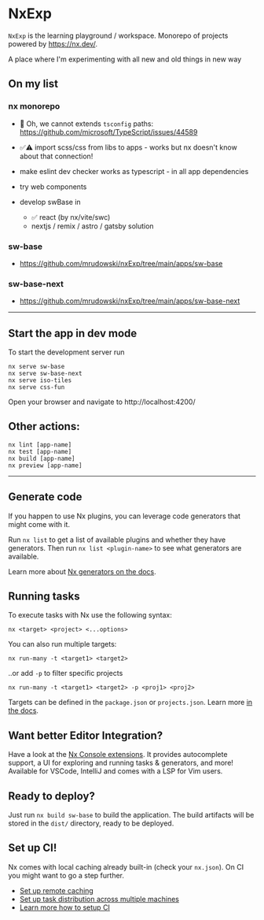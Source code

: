 # NxExp

`NxExp` is the learning playground / workspace. Monorepo of projects powered by https://nx.dev/.

A place where I'm experimenting with all new and old things in new way

## On my list

### nx monorepo
- 🥲 Oh, we cannot extends `tsconfig` paths: https://github.com/microsoft/TypeScript/issues/44589
- ✅⚠️ import scss/css from libs to apps - works but nx doesn't know about that connection!
- make eslint dev checker works as typescript - in all app dependencies

- try web components
- develop swBase in
  - ✅ react (by nx/vite/swc)
  - nextjs / remix / astro / gatsby solution

### sw-base
- https://github.com/mrudowski/nxExp/tree/main/apps/sw-base

### sw-base-next
- https://github.com/mrudowski/nxExp/tree/main/apps/sw-base-next

- - -

## Start the app in dev mode

To start the development server run 

```
nx serve sw-base
nx serve sw-base-next
nx serve iso-tiles
nx serve css-fun
```

Open your browser and navigate to http://localhost:4200/

## Other actions:

```
nx lint [app-name]
nx test [app-name]
nx build [app-name]
nx preview [app-name]
```

- - -

## Generate code

If you happen to use Nx plugins, you can leverage code generators that might come with it.

Run `nx list` to get a list of available plugins and whether they have generators. Then run `nx list <plugin-name>` to see what generators are available.

Learn more about [Nx generators on the docs](https://nx.dev/plugin-features/use-code-generators).

## Running tasks

To execute tasks with Nx use the following syntax:

```
nx <target> <project> <...options>
```

You can also run multiple targets:

```
nx run-many -t <target1> <target2>
```

..or add `-p` to filter specific projects

```
nx run-many -t <target1> <target2> -p <proj1> <proj2>
```

Targets can be defined in the `package.json` or `projects.json`. Learn more [in the docs](https://nx.dev/core-features/run-tasks).

## Want better Editor Integration?

Have a look at the [Nx Console extensions](https://nx.dev/nx-console). It provides autocomplete support, a UI for exploring and running tasks & generators, and more! Available for VSCode, IntelliJ and comes with a LSP for Vim users.

## Ready to deploy?

Just run `nx build sw-base` to build the application. The build artifacts will be stored in the `dist/` directory, ready to be deployed.

## Set up CI!

Nx comes with local caching already built-in (check your `nx.json`). On CI you might want to go a step further.

- [Set up remote caching](https://nx.dev/core-features/share-your-cache)
- [Set up task distribution across multiple machines](https://nx.dev/core-features/distribute-task-execution)
- [Learn more how to setup CI](https://nx.dev/recipes/ci)
